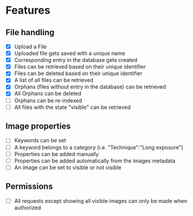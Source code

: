 # Features

## File handling
- [X] Upload a File 
- [X] Uploaded file gets saved with a unique name
- [X] Corresponding entry in the database gets created
- [X] Files can be retrieved based on their unique identifier
- [X] Files can be deleted based on their unique identifier
- [X] A list of all files can be retrieved
- [X] Orphans (files without entry in the database) can be retrieved
- [X] All Orphans can be deleted
- [ ] Orphans can be re-indexed
- [ ] All files with the state "visible" can be retrieved

## Image properties
- [ ] Keywords can be set
- [ ] A keyword belongs to a category (i.e. "Technique":"Long exposure")
- [ ] Properties can be added manually
- [ ] Properties can be added automatically from the images metadata
- [ ] An image can be set to visible or not visible

## Permissions
- [ ] All requests except showing all visible images can only be made when authorized